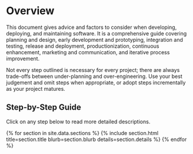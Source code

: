 # Overview

This document gives advice and factors to consider when developing, deploying, and maintaining software. It is a comprehensive guide covering planning and design, early development and prototyping, integration and testing, release and deployment, productionization, continuous enhancement, marketing and communication, and iterative process improvement.

Not every step outlined is necessary for every project; there are always trade-offs between under-planning and over-engineering. Use your best judgement and omit steps when appropriate, or adopt steps incrementally as your project matures.

## Step-by-Step Guide

Click on any step below to read more detailed descriptions.

{% for section in site.data.sections %}
{% include section.html title=section.title blurb=section.blurb details=section.details %}
{% endfor %}
